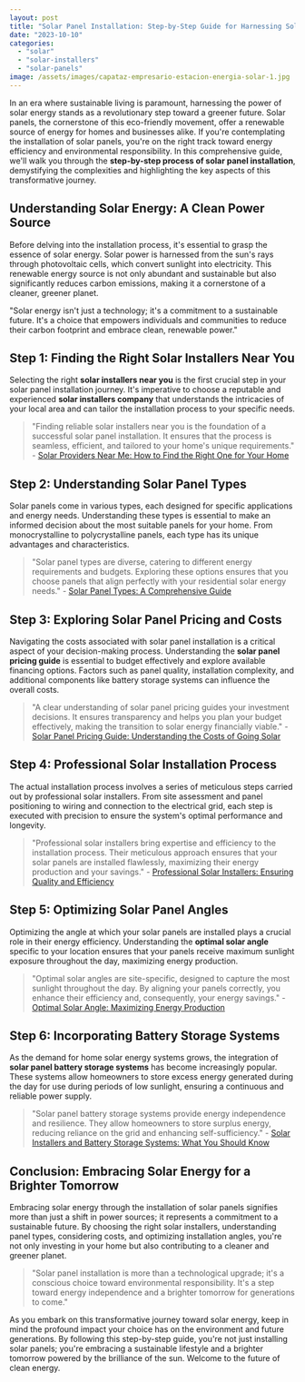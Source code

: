 ```yaml
---
layout: post
title: "Solar Panel Installation: Step-by-Step Guide for Harnessing Solar Energy"
date: "2023-10-10"
categories: 
  - "solar"
  - "solar-installers"
  - "solar-panels"
image: /assets/images/capataz-empresario-estacion-energia-solar-1.jpg
---
```


In an era where sustainable living is paramount, harnessing the power of solar energy stands as a revolutionary step toward a greener future. Solar panels, the cornerstone of this eco-friendly movement, offer a renewable source of energy for homes and businesses alike. If you're contemplating the installation of solar panels, you're on the right track toward energy efficiency and environmental responsibility. In this comprehensive guide, we'll walk you through the **step-by-step process of solar panel installation**, demystifying the complexities and highlighting the key aspects of this transformative journey.

## **Understanding Solar Energy: A Clean Power Source**

Before delving into the installation process, it's essential to grasp the essence of solar energy. Solar power is harnessed from the sun's rays through photovoltaic cells, which convert sunlight into electricity. This renewable energy source is not only abundant and sustainable but also significantly reduces carbon emissions, making it a cornerstone of a cleaner, greener planet.

"Solar energy isn't just a technology; it's a commitment to a sustainable future. It's a choice that empowers individuals and communities to reduce their carbon footprint and embrace clean, renewable power."

## **Step 1: Finding the Right Solar Installers Near You**

Selecting the right **solar installers near you** is the first crucial step in your solar panel installation journey. It's imperative to choose a reputable and experienced **solar installers company** that understands the intricacies of your local area and can tailor the installation process to your specific needs.

> "Finding reliable solar installers near you is the foundation of a successful solar panel installation. It ensures that the process is seamless, efficient, and tailored to your home's unique requirements." - [Solar Providers Near Me: How to Find the Right One for Your Home](/solar-providers-near-me-how-to-find-the-right-one-for-your-home/)

## **Step 2: Understanding Solar Panel Types**

Solar panels come in various types, each designed for specific applications and energy needs. Understanding these types is essential to make an informed decision about the most suitable panels for your home. From monocrystalline to polycrystalline panels, each type has its unique advantages and characteristics.

> "Solar panel types are diverse, catering to different energy requirements and budgets. Exploring these options ensures that you choose panels that align perfectly with your residential solar energy needs." - [Solar Panel Types: A Comprehensive Guide](/solar-panel-types/)

## **Step 3: Exploring Solar Panel Pricing and Costs**

Navigating the costs associated with solar panel installation is a critical aspect of your decision-making process. Understanding the **solar panel pricing guide** is essential to budget effectively and explore available financing options. Factors such as panel quality, installation complexity, and additional components like battery storage systems can influence the overall costs.

> "A clear understanding of solar panel pricing guides your investment decisions. It ensures transparency and helps you plan your budget effectively, making the transition to solar energy financially viable." - [Solar Panel Pricing Guide: Understanding the Costs of Going Solar](/solar-panel-pricing-guide-understanding-the-costs-of-going-solar/)

## **Step 4: Professional Solar Installation Process**

The actual installation process involves a series of meticulous steps carried out by professional solar installers. From site assessment and panel positioning to wiring and connection to the electrical grid, each step is executed with precision to ensure the system's optimal performance and longevity.

> "Professional solar installers bring expertise and efficiency to the installation process. Their meticulous approach ensures that your solar panels are installed flawlessly, maximizing their energy production and your savings." - [Professional Solar Installers: Ensuring Quality and Efficiency](/professional-solar-installers/)

## **Step 5: Optimizing Solar Panel Angles**

Optimizing the angle at which your solar panels are installed plays a crucial role in their energy efficiency. Understanding the **optimal solar angle** specific to your location ensures that your panels receive maximum sunlight exposure throughout the day, maximizing energy production.

> "Optimal solar angles are site-specific, designed to capture the most sunlight throughout the day. By aligning your panels correctly, you enhance their efficiency and, consequently, your energy savings." - [Optimal Solar Angle: Maximizing Energy Production](/optimal-solar-angle/)

## **Step 6: Incorporating Battery Storage Systems**

As the demand for home solar energy systems grows, the integration of **solar panel battery storage systems** has become increasingly popular. These systems allow homeowners to store excess energy generated during the day for use during periods of low sunlight, ensuring a continuous and reliable power supply.

> "Solar panel battery storage systems provide energy independence and resilience. They allow homeowners to store surplus energy, reducing reliance on the grid and enhancing self-sufficiency." - [Solar Installers and Battery Storage Systems: What You Should Know](/solar-installers-and-battery-storage-systems-what-you-should-know/)

## **Conclusion: Embracing Solar Energy for a Brighter Tomorrow**

Embracing solar energy through the installation of solar panels signifies more than just a shift in power sources; it represents a commitment to a sustainable future. By choosing the right solar installers, understanding panel types, considering costs, and optimizing installation angles, you're not only investing in your home but also contributing to a cleaner and greener planet.

> "Solar panel installation is more than a technological upgrade; it's a conscious choice toward environmental responsibility. It's a step toward energy independence and a brighter tomorrow for generations to come."

As you embark on this transformative journey toward solar energy, keep in mind the profound impact your choice has on the environment and future generations. By following this step-by-step guide, you're not just installing solar panels; you're embracing a sustainable lifestyle and a brighter tomorrow powered by the brilliance of the sun. Welcome to the future of clean energy.

